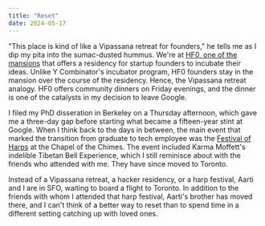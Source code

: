 ```yaml
---
title: "Reset"
date: 2024-05-17
---
```


"This place is kind of like a Vipassana retreat for founders," he tells me as
I dip my pita into the sumac-dusted hummus. We're at 
[HF0, one of the mansions](https://www.nytimes.com/2023/05/31/magazine/ai-start-up-accelerator-san-francisco.html)
that offers a residency for startup founders to incubate their ideas.
Unlike Y Combinator's incubator program, HF0 founders stay in the mansion
over the course of the residency. Hence, the Vipassana retreat analogy. HF0
offers community dinners on Friday evenings, and the dinner is one of the 
catalysts in my decision to leave Google.

I filed my PhD disseration in Berkeley on a Thursday afternoon, which gave me
a three-day gap before starting what became a fifteen-year stint at Google.
 When I think back to the days in between, the main event that marked the
 transition from graduate to tech employee was the
[Festival of Harps](https://www.eastbaytimes.com/2009/09/26/oakland-harp-festival-spotlights-the-classical-instrument/)
at the Chapel of the Chimes. The event included Karma Moffett's indelible
Tibetan Bell Experience, which I still reminisce about with the friends who
attended with me. They have since moved to Toronto.

Instead of a Vipassana retreat, a hacker residency, or a harp festival, Aarti 
and I are in SFO, waiting to board a flight to Toronto. In addition to the
friends with whom I attended that harp festival, Aarti's brother has moved
there, and I can't think of a better way to reset than to spend time in a
different setting catching up with loved ones. 
